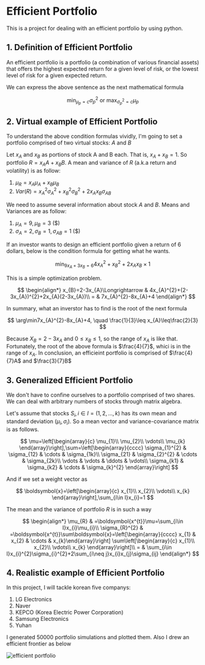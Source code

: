 # Efficient Portfolio

This is a project for dealing with an efficient portfolio by using python.

## 1. Definition of Efficient Portfolio

An efficient portfolio is a portfolio (a combination of various financial assets) that offers the highest expected return for a given level of risk, or the lowest level of risk for a given expected return.

We can express the above sentence as the next mathematical formula

$$
\min_{\mu_{p}=c}\sigma_{p}^{2}\text{ or }\max_{\sigma_{p}^{2}=c}\mu_{p}
$$

## 2. Virtual example of Efficient Portfolio
To understand the above condition formulas vividly, I'm going to set a portfolio comprised of two virtual stocks: $A$ and $B$ 

Let $x_{A}$ and $x_{B}$ as portions of stock A and B each. That is, $x_{A} + x_{B} = 1$. So portfolio $R = x_{A}A + x_{B}B$. 
A mean and variance of $R$ (a.k.a return and volatility) is as follow:
1. $\mu_{R}=x_{A}\mu_{A}+x_{B}\mu_{B}$
2. $Var(R)=x_{A}^{2}\sigma_{A}^{2}+x_{B}^{2}\sigma_{B}^{2}+2x_{A}x_{B}\sigma_{AB}$

We need to assume several information about stock $A$ and $B$. Means and Variances are as follow:

1. $\mu_{A}=9,\mu_{B}=3$ ($)
2. $\sigma_{A}=2,\sigma_{B}=1,\sigma_{AB}=1$ ($)

If an investor wants to design an efficient portfolio given a return of 6 dollars, below is the condition formula for getting what he wants. 

$$
\min_{9x_{A}+3x_{B}=6}4x_{A}^{2}+x_{B}^{2}+2x_{A}x_{B}\times1
$$

This is a simple optimization problem. 

$$
\begin{align*}
x_{B}=2-3x_{A}\Longrightarrow & 4x_{A}^{2}+(2-3x_{A})^{2}+2x_{A}(2-3x_{A})\\
= & 7x_{A}^{2}-8x_{A}+4
\end{align*}
$$

In summary, what an inverstor has to find is the root of the next formula

$$
\arg\min7x_{A}^{2}-8x_{A}+4, \quad \frac{1}{3}\leq x_{A}\leq\frac{2}{3}
$$

Because $X_{B} = 2 - 3x_{A}$ and $0\leq x_{B} \leq 1$, so the range of $x_{A}$ is like that. Fortunately, the root of the above formula is $\frac{4}{7}$, whici is in the range of $x_{A}$. In conclusion, an efficieint portfolio is comprised of $\frac{4}{7}A$ and $\frac{3}{7}B$

## 3. Generalized Efficient Portfolio

We don't have to confine ourselves to a portfolio comprised of two shares. We can deal with arbitrary numbers of stocks through matrix algebra.

Let's assume that stocks $S_i, i\in I=(1,2,...,k)$ has its own mean and standard deviation ($\mu_i, \sigma_i$). So a mean vector and variance-covariance matrix is as follows.

$$
\mu=\left[\begin{array}{c}
\mu_{1}\\
\mu_{2}\\
\vdots\\
\mu_{k}
\end{array}\right],\sum=\left[\begin{array}{cccc}
\sigma_{1}^{2} & \sigma_{12} & \cdots & \sigma_{1k}\\
\sigma_{21} & \sigma_{2}^{2} & \cdots & \sigma_{2k}\\
\vdots & \vdots & \ddots & \vdots\\
\sigma_{k1} & \sigma_{k2} & \cdots & \sigma_{k}^{2}
\end{array}\right]
$$

And if we set a weight vector as 

$$
\boldsymbol{x}=\left[\begin{array}{c}
x_{1}\\
x_{2}\\
\vdots\\
x_{k}
\end{array}\right],\sum_{i\in I}x_{i}=1
$$

The mean and the variance of portfolio $R$ is in such a way 

$$
\begin{align*}
\mu_{R} & =\boldsymbol{x^{t}}\mu=\sum_{i\in I}x_{i}\mu_{i}\\
\sigma_{R}^{2} & =\boldsymbol{x^{t}}\sum\boldsymbol{x}=\left[\begin{array}{cccc}
x_{1} & x_{2} & \cdots & x_{k}\end{array}\right] \sum\left[\begin{array}{c}
x_{1}\\
x_{2}\\
\vdots\\
x_{k}
\end{array}\right]\\
= & \sum_{i\in I}x_{i}^{2}\sigma_{i}^{2}+2\sum_{i\neq j}x_{i}x_{j}\sigma_{ij}
\end{align*}
$$

## 4. Realistic example of Efficient Portfolio

In this project, I will tackle korean five companys: 
1. LG Electronics
2. Naver
3. KEPCO (Korea Electric Power Corporation)
4. Samsung Electronics 
5. Yuhan

I generated 50000 portfolio simulations and plotted them. Also I drew an efficient frontier as below 

![efficient portfolio](https://user-images.githubusercontent.com/90128043/222964721-2f9383e1-a31f-4235-82ef-f788019efe64.jpg)
